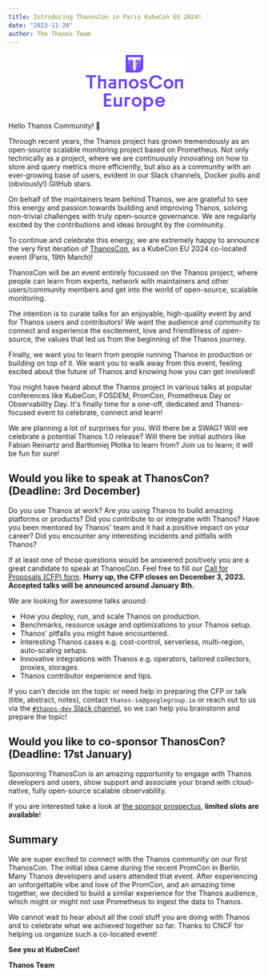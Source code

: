 ```yaml
---
title: Introducing ThanosCon in Paris KubeCon EU 2024!
date: "2023-11-20"
author: The Thanos Team
---
```


<p align="center"><img height="40%" src="img/ThanosCon.png" width="40%"/></p>

Hello Thanos Community! 👋

Through recent years, the Thanos project has grown tremendously as an open-source scalable monitoring project based on Prometheus. Not only technically as a project, where we are continuously innovating on how to store and query metrics more efficiently, but also as a community with an ever-growing base of users, evident in our Slack channels, Docker pulls and (obviously!) GitHub stars.

On behalf of the maintainers team behind Thanos, we are grateful to see this energy and passion towards building and improving Thanos, solving non-trivial challenges with truly open-source governance. We are regularly excited by the contributions and ideas brought by the community.

To continue and celebrate this energy, we are extremely happy to announce the very first iteration of [ThanosCon](https://events.linuxfoundation.org/kubecon-cloudnativecon-europe/co-located-events/thanoscon/#about), as a KubeCon EU 2024 co-located event (Paris, 19th March)!

ThanosCon will be an event entirely focussed on the Thanos project, where people can learn from experts, network with maintainers and other users/community members and get into the world of open-source, scalable monitoring.

The intention is to curate talks for an enjoyable, high-quality event by and for Thanos users and contributors! We want the audience and community to connect and experience the excitement, love and friendliness of open-source, the values that led us from the beginning of the Thanos journey.

Finally, we want you to learn from people running Thanos in production or building on top of it. We want you to walk away from this event, feeling excited about the future of Thanos and knowing how you can get involved!

You might have heard about the Thanos project in various talks at popular conferences like KubeCon, FOSDEM, PromCon, Prometheus Day or Observability Day. It's finally time for a one-off, dedicated and Thanos-focused event to celebrate, connect and learn!

We are planning a lot of surprises for you. Will there be a SWAG? Will we celebrate a potential Thanos 1.0 release? Will there be initial authors like Fabian Reinartz and Bartłomiej Płotka to learn from? Join us to learn; it will be fun for sure!

## Would you like to speak at ThanosCon? (Deadline: 3rd December)

Do you use Thanos at work? Are you using Thanos to build amazing platforms or products? Did you contribute to or integrate with Thanos? Have you been mentored by Thanos' team and it had a positive impact on your career? Did you encounter any interesting incidents and pitfalls with Thanos?

If at least one of those questions would be answered positively you are a great candidate to speak at ThanosCon. Feel free to fill our [Call for Proposals (CFP) form](https://events.linuxfoundation.org/kubecon-cloudnativecon-europe/co-located-events/thanoscon/#call-for-proposals). **Hurry up, the CFP closes on December 3, 2023. Accepted talks will be announced around January 8th.**

We are looking for awesome talks around:
* How you deploy, run, and scale Thanos on production.
* Benchmarks, resource usage and optimizations to your Thanos setup.
* Thanos' pitfalls you might have encountered.
* Interesting Thanos cases e.g. cost-control, serverless, multi-region, auto-scaling setups.
* Innovative integrations with Thanos e.g. operators, tailored collectors, proxies, storages.
* Thanos contributor experience and tips.

If you can’t decide on the topic or need help in preparing the CFP or talk (title, abstract, notes), contact `thanos-io@googlegroup.io` or reach out to us via the [`#thanos-dev` Slack channel](https://cloud-native.slack.com/archives/CL25937SP), so we can help you brainstorm and prepare the topic!

## Would you like to co-sponsor ThanosCon? (Deadline: 17st January)

Sponsoring ThanosCon is an amazing opportunity to engage with Thanos developers and users, show support and associate your brand with cloud-native, fully open-source scalable observability.

If you are interested take a look at [the sponsor prospectus](https://events.linuxfoundation.org/kubecon-cloudnativecon-europe/co-located-events/thanoscon/#sponsor), **limited slots are available**!

## Summary

We are super excited to connect with the Thanos community on our first ThanosCon. The initial idea came during the recent PromCon in Berlin. Many Thanos developers and users attended that event. After experiencing an unforgettable vibe and love of the PromCon, and an amazing time together, we decided to build a similar experience for the Thanos audience, which might or might not use Prometheus to ingest the data to Thanos.

We cannot wait to hear about all the cool stuff you are doing with Thanos and to celebrate what we achieved together so far. Thanks to CNCF for helping us organize such a co-located event!

**See you at KubeCon!**

**Thanos Team**
